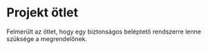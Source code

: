 # Projekt ötlet
Felmerült az ötlet, hogy egy biztonságos beléptető rendszerre lenne szüksége a megrendelőnek.